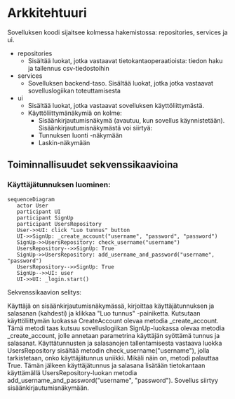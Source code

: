 # Arkkitehtuuri

Sovelluksen koodi sijaitsee kolmessa hakemistossa: repositories, services ja ui.
- repositories
  - Sisältää luokat, jotka vastaavat tietokantaoperaatioista: tiedon haku ja tallennus csv-tiedostoihin
- services
  - Sovelluksen backend-taso. Sisältää luokat, jotka jotka vastaavat sovelluslogiikan toteuttamisesta
- ui
  - Sisältää luokat, jotka vastaavat sovelluksen käyttöliittymästä.
  - Käyttöliittymänäkymiä on kolme:
    - Sisäänkirjautumisnäkymä (avautuu, kun sovellus käynnistetään). Sisäänkirjautumisnäkymästä voi siirtyä:
    - Tunnuksen luonti -näkymään
    - Laskin-näkymään



## Toiminnallisuudet sekvenssikaavioina

### Käyttäjätunnuksen luominen:

```mermaid
sequenceDiagram
   actor User
   participant UI
   participant SignUp
   participant UsersRepository
   User->>UI: click "Luo tunnus" button
   UI->>SignUp: _create_account("username", "password", "password")
   SignUp->>UsersRepository: check_username("username")
   UsersRepository-->>SignUp: True
   SignUp->>UsersRepository: add_username_and_password("username", "password")
   UsersRepository-->>SignUp: True
   SignUp-->>UI: user
   UI->>UI: _login.start()
```
Sekvenssikaavion selitys:

Käyttäjä on sisäänkirjautumisnäkymässä, kirjoittaa käyttäjätunnuksen ja salasanan (kahdesti) ja klikkaa "Luo tunnus" -painiketta. Kutsutaan käyttöliittymän luokassa CreateAccount olevaa metodia _create_account. Tämä metodi taas kutsuu sovelluslogiikan SignUp-luokassa olevaa metodia _create_account, jolle annetaan parametrina käyttäjän syöttämä tunnus ja salasanat. Käyttätunnusten ja salasanojen tallentamisesta vastaava luokka UsersRepository sisältää metodin check_username("username"), jolla tarkistetaan, onko käyttäjätunnus uniikki. Mikäli näin on, metodi palauttaa True. Tämän jälkeen käyttäjätunnus ja salasana lisätään tietokantaan käyttämällä UsersRepository-luokan metodia add_username_and_password("username", "password"). Sovellus siirtyy sisäänkirjautumisnäkymään.
